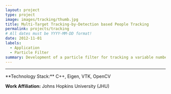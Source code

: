 ```yaml
---
layout: project
type: project
image: images/tracking/thumb.jpg
title: Multi-Target Tracking-by-Detection based People Tracking
permalink: projects/tracking
# All dates must be YYYY-MM-DD format!
date: 2012-11-01
labels:
  - Application
  - Particle Filter
summary: Development of a particle filter for tracking a variable number of people using an RGB-D camera.
---
```


<!--<a href="https://raw.githubusercontent.com/SebastianRiedel/sebastianriedel.github.io/master/images/logview/logview.png" class="ui large right floated rounded image">
  <img src="../images/template_thumb.jpg">
</a>

 and therefore provide more robust scene perception

This should be a one or two sentence introduction to what the project is about and what the goal was. A bit more would be good for better formatting and that the next headline is full width. I can even add a third sentence so which explain why this is important or what I gained from this project in terms of lessons learned or what I found interesting about it.

### Accomplishments, Highlights, Responsibilities
- bullet one
- bullet two
- bullet three

### References, Further Material
- [1] Guerin, Kelleher R., Sebastian D. Riedel, Jonathan Bohren, and Gregory D. Hager. <a href="https://ieeexplore.ieee.org/abstract/document/6942739">"Adjutant: A framework for flexible human-machine collaborative systems."</a> In 2014 IEEE/RSJ International Conference on Intelligent Robots and Systems, pp. 1392-1399. IEEE, 2014.
- [2] bullet two
-->

<hr>
**Technology Stack:** C++, Eigen, VTK, OpenCV

**Work Affiliation:** Johns Hopkins University (JHU)
